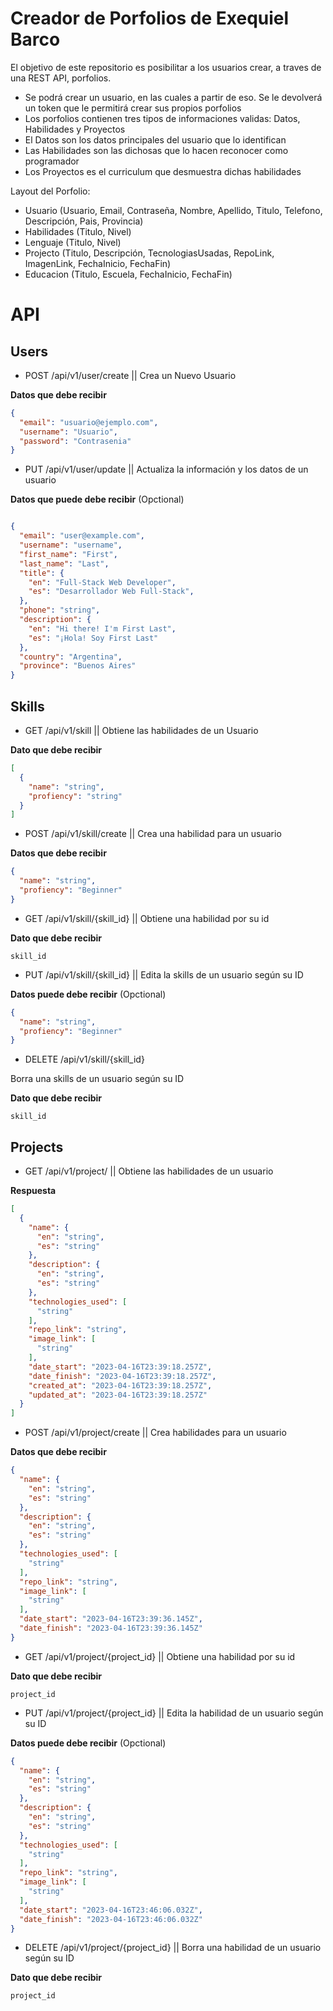 # Creador de Porfolios de Exequiel Barco

El objetivo de este repositorio es posibilitar a los usuarios crear, a traves de una REST API, porfolios.

- Se podrá crear un usuario, en las cuales a partir de eso. Se le devolverá un token que le permitirá crear sus propios porfolios
- Los porfolios contienen tres tipos de informaciones validas: Datos, Habilidades y Proyectos
- El Datos son los datos principales del usuario que lo identifican
- Las Habilidades son las dichosas que lo hacen reconocer como programador
- Los Proyectos es el curriculum que desmuestra dichas habilidades

Layout del Porfolio:
- Usuario (Usuario, Email, Contraseña, Nombre, Apellido, Titulo, Telefono, Descripción, Pais, Provincia)
- Habilidades (Titulo, Nivel)
- Lenguaje (Titulo, Nivel)
- Projecto (Titulo, Descripción, TecnologiasUsadas, RepoLink, ImagenLink, FechaInicio, FechaFin)
- Educacion (Titulo, Escuela, FechaInicio, FechaFin)

# API

## Users
- POST /api/v1/user/create || Crea un Nuevo Usuario

**Datos que debe recibir**
```JSON
{
  "email": "usuario@ejemplo.com",
  "username": "Usuario",
  "password": "Contrasenia"
}
```
- PUT /api/v1/user/update || Actualiza la información y los datos de un usuario

**Datos que puede debe recibir** (Opctional)
```JSON

{
  "email": "user@example.com",
  "username": "username",
  "first_name": "First",
  "last_name": "Last",
  "title": {
    "en": "Full-Stack Web Developer",
    "es": "Desarrollador Web Full-Stack",
  },
  "phone": "string",
  "description": {
    "en": "Hi there! I'm First Last",
    "es": "¡Hola! Soy First Last"
  },
  "country": "Argentina",
  "province": "Buenos Aires"
}
```

## Skills
- GET /api/v1/skill || Obtiene las habilidades de un Usuario

**Dato que debe recibir**
```JSON
[
  {
    "name": "string",
    "profiency": "string"
  }
]
```
- POST /api/v1/skill/create || Crea una habilidad para un usuario

**Datos que debe recibir**
```JSON
{
  "name": "string",
  "profiency": "Beginner"
}
```

- GET /api/v1/skill/{skill_id} || Obtiene una habilidad por su id

**Dato que debe recibir**
```
skill_id
```

- PUT /api/v1/skill/{skill_id} || Edita la skills de un usuario según su ID

**Datos puede debe recibir** (Opctional)
```JSON
{
  "name": "string",
  "profiency": "Beginner"
}
```

- DELETE /api/v1/skill/{skill_id}

Borra una skills de un usuario según su ID

**Dato que debe recibir**
```
skill_id
```

## Projects
- GET /api/v1/project/ || Obtiene las habilidades de un usuario

**Respuesta**
```JSON
[
  {
    "name": {
      "en": "string",
      "es": "string"
    },
    "description": {
      "en": "string",
      "es": "string"
    },
    "technologies_used": [
      "string"
    ],
    "repo_link": "string",
    "image_link": [
      "string"
    ],
    "date_start": "2023-04-16T23:39:18.257Z",
    "date_finish": "2023-04-16T23:39:18.257Z",
    "created_at": "2023-04-16T23:39:18.257Z",
    "updated_at": "2023-04-16T23:39:18.257Z"
  }
]
```
- POST /api/v1/project/create || Crea habilidades para un usuario

**Datos que debe recibir**
```JSON
{
  "name": {
    "en": "string",
    "es": "string"
  },
  "description": {
    "en": "string",
    "es": "string"
  },
  "technologies_used": [
    "string"
  ],
  "repo_link": "string",
  "image_link": [
    "string"
  ],
  "date_start": "2023-04-16T23:39:36.145Z",
  "date_finish": "2023-04-16T23:39:36.145Z"
}
```

- GET /api/v1/project/{project_id} || Obtiene una habilidad por su id

**Dato que debe recibir**
```
project_id
```

- PUT /api/v1/project/{project_id} || Edita la habilidad de un usuario según su ID

**Datos puede debe recibir** (Opctional)
```JSON
{
  "name": {
    "en": "string",
    "es": "string"
  },
  "description": {
    "en": "string",
    "es": "string"
  },
  "technologies_used": [
    "string"
  ],
  "repo_link": "string",
  "image_link": [
    "string"
  ],
  "date_start": "2023-04-16T23:46:06.032Z",
  "date_finish": "2023-04-16T23:46:06.032Z"
}
```

- DELETE /api/v1/project/{project_id} || Borra una habilidad de un usuario según su ID

**Dato que debe recibir**
```
project_id
```